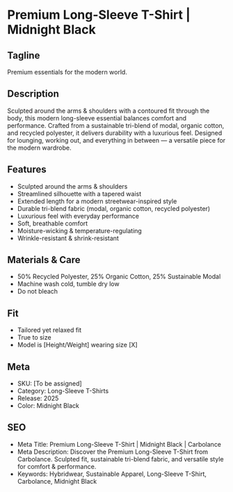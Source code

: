 # Premium Long-Sleeve T-Shirt | Midnight Black

## Tagline
Premium essentials for the modern world.

## Description
Sculpted around the arms & shoulders with a contoured fit through the body, this modern long-sleeve essential balances comfort and performance. Crafted from a sustainable tri-blend of modal, organic cotton, and recycled polyester, it delivers durability with a luxurious feel. Designed for lounging, working out, and everything in between — a versatile piece for the modern wardrobe.

## Features
- Sculpted around the arms & shoulders
- Streamlined silhouette with a tapered waist
- Extended length for a modern streetwear-inspired style
- Durable tri-blend fabric (modal, organic cotton, recycled polyester)
- Luxurious feel with everyday performance
- Soft, breathable comfort
- Moisture-wicking & temperature-regulating
- Wrinkle-resistant & shrink-resistant

## Materials & Care
- 50% Recycled Polyester, 25% Organic Cotton, 25% Sustainable Modal
- Machine wash cold, tumble dry low
- Do not bleach

## Fit
- Tailored yet relaxed fit
- True to size
- Model is [Height/Weight] wearing size [X]

## Meta
- SKU: [To be assigned]
- Category: Long-Sleeve T-Shirts
- Release: 2025
- Color: Midnight Black

## SEO
- Meta Title: Premium Long-Sleeve T-Shirt | Midnight Black | Carbolance
- Meta Description: Discover the Premium Long-Sleeve T-Shirt from Carbolance. Sculpted fit, sustainable tri-blend fabric, and versatile style for comfort & performance.
- Keywords: Hybridwear, Sustainable Apparel, Long-Sleeve T-Shirt, Carbolance, Midnight Black

